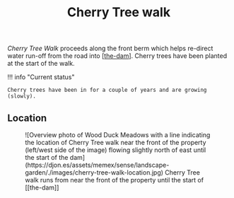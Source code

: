 ﻿---
backlinks:
- title: Wood duck meadows
  url: /sense/landscape-garden/wood-duck-meadows.html
- title: Front yard
  url: /sense/landscape-garden/front-yard.html
- title: Ceratonia siliqua (Carob tree)
  url: /sense/landscape-garden/plants/ceratonia-siliqua.html
tags:
- zone
- wood-duck-meadows
- landscape
title: Cherry Tree walk
type: note
---
_Cherry Tree Walk_ proceeds along the front berm which helps re-direct water run-off from the road into [[the-dam]]. Cherry trees have been planted at the start of the walk.

!!! info "Current status"

    Cherry trees have been in for a couple of years and are growing (slowly). 

## Location

<figure markdown>
![Overview photo of Wood Duck Meadows with a line indicating the location of Cherry Tree walk near the front of the property (left/west side of the image) flowing slightly north of east until the start of the dam](https://djon.es/assets/memex/sense/landscape-garden/./images/cherry-tree-walk-location.jpg)
<caption>Cherry Tree walk runs from near the front of the property until the start of [[the-dam]]</caption>
</figure>


[//begin]: # "Autogenerated link references for markdown compatibility"
[the-dam]: the-dam "The Dam"
[//end]: # "Autogenerated link references"
